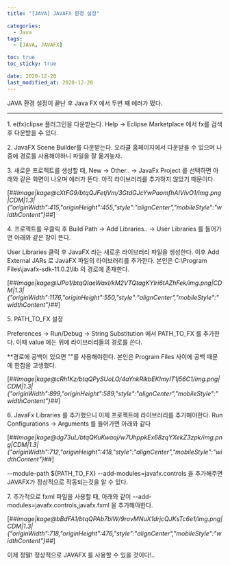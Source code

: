 ```yaml
---
title: "[JAVA] JAVAFX 환경 설정"

categories:
  - Java
tags:
  - [JAVA, JAVAFX]

toc: true
toc_sticky: true

date: 2020-12-20
last_modified_at: 2020-12-20
---
```


JAVA 환경 설정이 끝난 후 Java FX 에서 두번 째 에러가 떴다.

---

1\. e(fx)clipse 플러그인을 다운받는다. Help -> Eclipse Marketplace 에서 fx를 검색 후 다운받을 수 있다.

2\. JavaFX Scene Builder를 다운받는다. 오라클 홈페이지에서 다운받을 수 있으며 나중에 경로를 사용해야하니 파일을 잘 옮겨놓자.

3\. 새로운 프로젝트를 생성할 때, New -> Other.. -> JavaFx Project 를 선택하면 아래와 같은 화면이 나오며 에러가 뜬다. 아직 라이브러리를 추가하지 않았기 때문이다.

[##_Image|kage@cXtFG9/btqQJFetjVm/3GtdGJcYwPaomfhAIVIvO1/img.png|CDM|1.3|{"originWidth":415,"originHeight":455,"style":"alignCenter","mobileStyle":"widthContent"}_##]

4\. 프로젝트를 우클릭 후 Build Path -> Add Libraries.. -> User Libraries 를 들어가면 아래와 같은 창이 뜬다.

User Libraries 클릭 후 JavaFX 라는 새로운 라이브러리 파일을 생성한다. 이후 Add External JARs 로 JavaFX 파일의 라이브러리를 추가한다. 본인은 C:\\Program Files\\javafx-sdk-11.0.2\\lib 의 경로에 존재한다.

[##_Image|kage@IJPo1/btqQIaeWaxl/kM2VTQtagKYIri6tAZhFek/img.png|CDM|1.3|{"originWidth":1176,"originHeight":550,"style":"alignCenter","mobileStyle":"widthContent"}_##]

5\. PATH_TO_FX 설정

Preferences -> Run/Debug -> String Substitution 에서 PATH_TO_FX 를 추가한다. 이때 value 에는 위에 라이브러리들의 경로를 쓴다.

\*\*경로에 공백이 있으면 ""를 사용해야한다. 본인은 Program Files 사이에 공백 때문에 한참을 고생했다.

[##_Image|kage@cRh1Kz/btqQPySUoLO/4aYnkRlkbEKImyIT1j56C1/img.png|CDM|1.3|{"originWidth":899,"originHeight":589,"style":"alignCenter","mobileStyle":"widthContent"}_##]

6\. JavaFx Libraries 를 추가했으니 이제 프로젝트에 라이브러리를 추가해야한다. Run Configurations -> Arguments 를 들어가면 아래와 같다

[##_Image|kage@dg73uL/btqQKuKwaaj/w7UhppkEx68zqYXekZ3zpk/img.png|CDM|1.3|{"originWidth":712,"originHeight":418,"style":"alignCenter","mobileStyle":"widthContent"}_##]

\--module-path ${PATH_TO_FX} --add-modules=javafx.controls 을 추가해주면 JAVAFX가 정상적으로 작동되는것을 알 수 있다.

7\. 추가적으로 fxml 파일을 사용할 때, 아래와 같이 --add-modules=javafx.controls,javafx.fxml 을 추가해야한다.

[##_Image|kage@bBdFA1/btqQPAb7blW/9rovMNuX1drjcQJKsTc6e1/img.png|CDM|1.3|{"originWidth":718,"originHeight":476,"style":"alignCenter","mobileStyle":"widthContent"}_##]

이제 정말! 정상적으로 JAVAFX 를 사용할 수 있을 것이다!..
